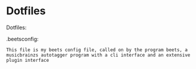 Dotfiles
========

Dotfiles:

.beetsconfig:

	This file is my beets config file, called on by the program beets, a musicbrainzs autotagger program with a cli interface and an extensive plugin interface